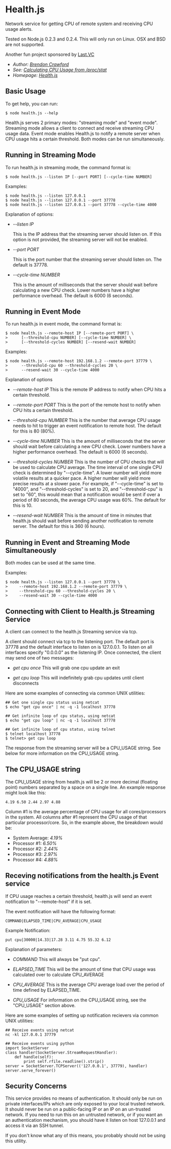 Health.js
=========

Network service for getting CPU of remote system and receiving CPU
usage alerts.

Tested on Node.js 0.2.3 and 0.2.4. This will only run on Linux.
OSX and BSD are not supported.

Another fun project sponsored by [Last.VC](http://last.vc/)

* *Author: [Brendon Crawford](mailto:brendon@last.vc)*
* *See: [Calculating CPU Usage from /proc/stat](http://colby.id.au/node/39/)*
* *Homepage: [Health.js](https://github.com/last/healthjs)*

Basic Usage
-----------

To get help, you can run:

    $ node health.js --help

Health.js serves 2 primary modes: "streaming mode" and "event mode".
Streaming mode allows a  client to connect and receive streaming CPU usage
data. Event mode enables Health.js to notify a remote server when CPU usage
hits a certain threshold. Both modes can be run simultaneously.

Running in Streaming Mode
-------------------------

To run health.js in streaming mode, the command format is:

    $ node health.js --listen IP [--port PORT] [--cycle-time NUMBER]

Examples:

    $ node health.js --listen 127.0.0.1
    $ node health.js --listen 127.0.0.1 --port 37778
    $ node health.js --listen 127.0.0.1 --port 37778 --cycle-time 4000

Explanation of options:

*   *--listen IP*

    This is the IP address that the streaming server should listen on.
    If this option is not provided, the streaming server will not be
    enabled.

*   *--port PORT*

    This is the port number that the streaming server should listen on.
    The default is 37778.

*   *--cycle-time NUMBER*

    This is the amount of milliseconds that the server should wait
    before calculating a new CPU check. Lower numbers have a higher
    performance overhead. The default is 6000 (6 seconds).

Running in Event Mode
---------------------

To run health.js in event mode, the command format is:

    $ node health.js --remote-host IP [--remote-port PORT] \
    >      [--threshold-cpu NUMBER] [--cycle-time NUMBER] \
    >      [--threshold-cycles NUMBER] [--resend-wait NUMBER] 

Examples:

    $ node health.js --remote-host 192.168.1.2 --remote-port 37779 \
    >      --threshold-cpu 60 --threshold-cycles 20 \
    >      --resend-wait 30 --cycle-time 4000

Explanation of options

*   *--remote-host IP*
    This is the remote IP address to notify when CPU hits a certain threshold.

*   *--remote-port PORT*
    This is the port of the remote host to notify when CPU hits a certain
    threshold.

*   *--threshold-cpu NUMBER*
    This is the number that average CPU usage needs to hit to trigger
    an event notification to remote host. The default for this is 80 (80%).

*   *--cycle-time NUMBER*
    This is the amount of milliseconds that the server should wait
    before calculating a new CPU check. Lower numbers have a higher
    performance overhead. The default is 6000 (6 seconds).

*   *--threshold-cycles NUMBER*
    This is the number of CPU checks that will be used to calculate CPU average.
    The time interval of one single CPU check is determined by "--cycle-time".
    A lower number will yield more volatile results at a quicker pace.
    A higher number will yield more precise results at a slower pace.
    For example, if "--cycle-time" is set to "4000", and "--threshold-cycles" is
    set to 20, and "--threshold-cpu" is set to "60", this would mean that a
    notification would be sent if over a period of 80 seconds, the average CPU
    usage was 60%. The default for this is 10.

*   *--resend-wait NUMBER*
    This is the amount of time in minutes that health.js should wait before sending
    another notification to remote server. The default for this is 360 (6 hours).

Running in Event and Streaming Mode Simultaneously
--------------------------------------------------

Both modes can be used at the same time.

Examples:

    $ node health.js --listen 127.0.0.1 --port 37778 \
    >     --remote-host 192.168.1.2 --remote-port 37779 \
    >     --threshold-cpu 60 --threshold-cycles 20 \
    >     --resend-wait 30 --cycle-time 4000

Connecting with Client to Health.js Streaming Service
-----------------------------------------------------

A client can connect to the health.js Streaming service via tcp.

A client should connect via tcp to the listening port. The default
port is 37778 and the default interface to listen on is 127.0.0.1. To listen
on all interfaces specify "0.0.0.0" as the listening IP. Once connected, the
client may send one of two messages:

*   *get cpu once*
    This will grab one cpu update an exit

*   *get cpu loop*
    This will indefinitely grab cpu updates until client disconnects

Here are some examples of connecting via common UNIX utilities:

    ## Get one single cpu status using netcat
    $ echo "get cpu once" | nc -q -1 localhost 37778

    ## Get infinite loop of cpu status, using netcat
    $ echo "get cpu loop" | nc -q -1 localhost 37778

    ## Get infinite loop of cpu status, using telnet
    $ telnet localhost 37778
    $ telnet> get cpu loop

The response from the streaming server will be a CPU_USAGE string. See
below for more information on the CPU_USAGE string.

The CPU_USAGE string
--------------------

The CPU_USAGE string from health.js will be 2 or more decimal (floating point)
numbers separated by a space on a single line. An example response
might look like this:

    4.19 6.50 2.44 2.97 4.88

Column #1 is the average percentage of CPU usage for all cores/processors
in the system. All columns after #1 represent the CPU usage of that
particular processor/core. So, in the example above, the breakdown would be:

* System Average: *4.19%*
* Processor #1: *6.50%*
* Processor #2: *2.44%*
* Processor #3: *2.97%*
* Processor #4: *4.88%*

Receving notifications from the health.js Event service
-------------------------------------------------------

If CPU usage reaches a certain threshold, health.js will send an event
notification to "--remote-host" if it is set.

The event notification will have the following format:

    COMMAND|ELAPSED_TIME|CPU_AVERAGE|CPU_USAGE

Example Notification:

    put cpu|30000|14.33|17.28 3.11 4.75 55.32 6.12

Explanation of parameters:

*   *COMMAND*
    This will always be "put cpu".

*   *ELAPSED_TIME*
    This will be the amount of time that CPU usage was calculated over
    to calculate CPU_AVERAGE

*   *CPU_AVERAGE*
    This is the average CPU average load over the period of time defined by
    ELAPSED_TIME.

*   *CPU_USAGE*
    For information on the CPU_USAGE string, see the "CPU_USAGE" section above.

Here are some examples of setting up notification recievers via
common UNIX utilities:

    ## Receive events using netcat
    nc -kl 127.0.0.1 37779

    ## Receive events using python
    import SocketServer
    class handler(SocketServer.StreamRequestHandler):
        def handle(self):
            print self.rfile.readline().strip()
    server = SocketServer.TCPServer(('127.0.0.1', 37779), handler)
    server.serve_forever()

Security Concerns
-----------------

This service provides no means of authentication. It should only be
run on private interfaces/IPs which are only exposed to your local trusted
network. It should never be run on a public-facing IP or an IP on an un-trusted
network. If you need to run this on an untrusted network, or if you want an
an authentication mechanism, you should have it listen on  host 127.0.0.1 and access it
via an SSH tunnel.

If you don't know what any of this means, you probably should not be using
this utility.


